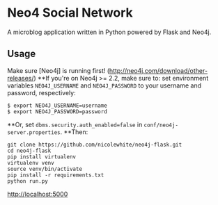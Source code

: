 # Neo4 Social Network
A microblog application written in Python powered by Flask and Neo4j. 
## Usage
Make sure [Neo4j] is running first! (http://neo4j.com/download/other-releases/)
**If you're on Neo4j >= 2.2, make sure to:
set environment variables `NEO4J_USERNAME` and `NEO4J_PASSWORD` to your username and password, 
respectively:
```
$ export NEO4J_USERNAME=username
$ export NEO4J_PASSWORD=password
```
**Or, 
set `dbms.security.auth_enabled=false` in `conf/neo4j-server.properties`.
**Then:
```
git clone https://github.com/nicolewhite/neo4j-flask.git
cd neo4j-flask
pip install virtualenv
virtualenv venv 
source venv/bin/activate 
pip install -r requirements.txt
python run.py
```
[http://localhost:5000](http://localhost:5000)

